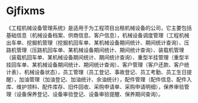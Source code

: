 # Gjfixms
 《工程机械设备管理系统》是适用于为工程项目出租机械设备的公司，它主要包括基础信息（机械设备档案、供商信息、客户信息），机械设备调度管理（工程机械出车单、挖掘机管理（挖掘机回车单、某机械设备期间统计、期间统计查询）、压路机管理（压路机回车单、某机械设备期间统计、期间统计查询）、装载机管理（装载机回车单、某机械设备期间统计、期间统计查询）、重型半挂管理（重型半挂回车单、某机械设备期间统计、期间统计查询）、客户管理（客户还款、客户统计表）、机械设备状态），员工管理（员工登记、事故登记、员工考勤、员工生日提醒），加油管理（加油登记、加油统计、余油统计），配件管理（配件信息、配件入库、维护领料、配件库存、旧件回收、采购申请单、采购申请明细），保养审验管理（设备保养登记、设备审验登记、设备审验提醒、保养期间查询）。
